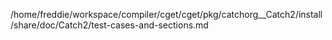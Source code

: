 /home/freddie/workspace/compiler/cget/cget/pkg/catchorg__Catch2/install/share/doc/Catch2/test-cases-and-sections.md